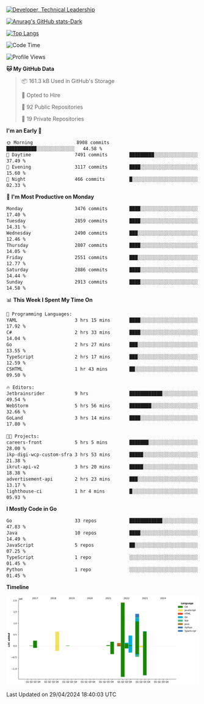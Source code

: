 <div>
  <a href="https://www.linkedin.com/in/arielpineiro/" target="_blank" rel="nofollow noopener noreferrer">
    <img src="https://img.shields.io/badge/-LinkedIn-%230077B5?style=for-the-badge&logo=linkedin&logoColor=white" alt="Developer, Technical Leadership" title="Ariel Piñeiro">
  </a>
</div>

[![Anurag's GitHub stats-Dark](https://github-readme-stats.vercel.app/api?username=arielsrv&show_icons=true&theme=dark#gh-dark-mode-only)](https://github.com/anuraghazra/github-readme-stats#gh-dark-mode-only)

[![Top Langs](https://github-readme-stats.vercel.app/api/top-langs/?username=arielsrv&layout=compact&langs_count=10&theme=dark#gh-dark-mode-only)](https://github.com/anuraghazra/github-readme-stats&theme=dark#gh-dark-mode-only)

<!--START_SECTION:waka-->
![Code Time](http://img.shields.io/badge/Code%20Time-853%20hrs%2045%20mins-blue)

![Profile Views](http://img.shields.io/badge/Profile%20Views-0-blue)

**🐱 My GitHub Data** 

> 📦 161.3 kB Used in GitHub's Storage 
 > 
> 💼 Opted to Hire
 > 
> 📜 92 Public Repositories 
 > 
> 🔑 19 Private Repositories 
 > 
**I'm an Early 🐤** 

```text
🌞 Morning                8908 commits        ███████████░░░░░░░░░░░░░░   44.58 % 
🌆 Daytime                7491 commits        █████████░░░░░░░░░░░░░░░░   37.49 % 
🌃 Evening                3117 commits        ████░░░░░░░░░░░░░░░░░░░░░   15.60 % 
🌙 Night                  466 commits         █░░░░░░░░░░░░░░░░░░░░░░░░   02.33 % 
```
📅 **I'm Most Productive on Monday** 

```text
Monday                   3476 commits        ████░░░░░░░░░░░░░░░░░░░░░   17.40 % 
Tuesday                  2859 commits        ████░░░░░░░░░░░░░░░░░░░░░   14.31 % 
Wednesday                2490 commits        ███░░░░░░░░░░░░░░░░░░░░░░   12.46 % 
Thursday                 2807 commits        ████░░░░░░░░░░░░░░░░░░░░░   14.05 % 
Friday                   2551 commits        ███░░░░░░░░░░░░░░░░░░░░░░   12.77 % 
Saturday                 2886 commits        ████░░░░░░░░░░░░░░░░░░░░░   14.44 % 
Sunday                   2913 commits        ████░░░░░░░░░░░░░░░░░░░░░   14.58 % 
```


📊 **This Week I Spent My Time On** 

```text
💬 Programming Languages: 
YAML                     3 hrs 15 mins       ████░░░░░░░░░░░░░░░░░░░░░   17.92 % 
C#                       2 hrs 33 mins       ████░░░░░░░░░░░░░░░░░░░░░   14.04 % 
Go                       2 hrs 27 mins       ███░░░░░░░░░░░░░░░░░░░░░░   13.55 % 
TypeScript               2 hrs 17 mins       ███░░░░░░░░░░░░░░░░░░░░░░   12.59 % 
CSHTML                   1 hr 43 mins        ██░░░░░░░░░░░░░░░░░░░░░░░   09.50 % 

🔥 Editors: 
Jetbrainsrider           9 hrs               ████████████░░░░░░░░░░░░░   49.54 % 
WebStorm                 5 hrs 56 mins       ████████░░░░░░░░░░░░░░░░░   32.66 % 
GoLand                   3 hrs 14 mins       ████░░░░░░░░░░░░░░░░░░░░░   17.80 % 

🐱‍💻 Projects: 
careers-front            5 hrs 5 mins        ███████░░░░░░░░░░░░░░░░░░   28.00 % 
ikp-digi-wcp-custom-sfra 3 hrs 53 mins       █████░░░░░░░░░░░░░░░░░░░░   21.38 % 
ikrut-api-v2             3 hrs 20 mins       █████░░░░░░░░░░░░░░░░░░░░   18.38 % 
advertisement-api        2 hrs 23 mins       ███░░░░░░░░░░░░░░░░░░░░░░   13.17 % 
lighthouse-ci            1 hr 4 mins         █░░░░░░░░░░░░░░░░░░░░░░░░   05.93 % 
```

**I Mostly Code in Go** 

```text
Go                       33 repos            ████████████░░░░░░░░░░░░░   47.83 % 
Java                     10 repos            ████░░░░░░░░░░░░░░░░░░░░░   14.49 % 
JavaScript               5 repos             ██░░░░░░░░░░░░░░░░░░░░░░░   07.25 % 
TypeScript               1 repo              ░░░░░░░░░░░░░░░░░░░░░░░░░   01.45 % 
Python                   1 repo              ░░░░░░░░░░░░░░░░░░░░░░░░░   01.45 % 
```



**Timeline**

![Lines of Code chart](https://raw.githubusercontent.com/arielsrv/arielsrv/main/assets/bar_graph.png)


 Last Updated on 29/04/2024 18:40:03 UTC
<!--END_SECTION:waka-->
